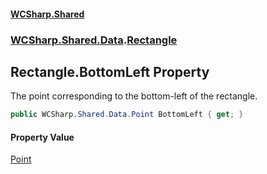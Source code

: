 #### [WCSharp\.Shared](README.md 'README')
### [WCSharp\.Shared\.Data](WCSharp.Shared.Data.md 'WCSharp\.Shared\.Data').[Rectangle](WCSharp.Shared.Data.Rectangle.md 'WCSharp\.Shared\.Data\.Rectangle')

## Rectangle\.BottomLeft Property

The point corresponding to the bottom\-left of the rectangle\.

```csharp
public WCSharp.Shared.Data.Point BottomLeft { get; }
```

#### Property Value
[Point](WCSharp.Shared.Data.Point.md 'WCSharp\.Shared\.Data\.Point')